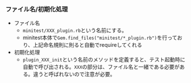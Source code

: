 ### ファイル名/初期化処理

* ファイル名
  * `minitest/XXX_plugin.rb`という名前にする。
  * minitest本体で`Gem.find_files("minitest/*_plugin.rb")`を行っており、上記命名規則に則ると自動でrequireしてくれる
* 初期化処理
  * `plugin_XXX_init`という名前のメソッドを定義すると、テスト起動時に自動で呼び出される。`XXX`の部分は、ファイル名と一緒である必要がある。違うと呼ばれないので注意が必要。
